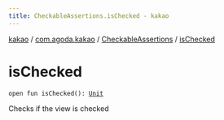 ```yaml
---
title: CheckableAssertions.isChecked - kakao
---
```


[kakao](../../index.html) / [com.agoda.kakao](../index.html) / [CheckableAssertions](index.html) / [isChecked](.)

# isChecked

`open fun isChecked(): `[`Unit`](https://kotlinlang.org/api/latest/jvm/stdlib/kotlin/-unit/index.html)

Checks if the view is checked

